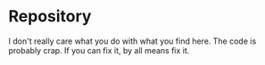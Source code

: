 Repository
==========
I don't really care what you do with what you find here. The code is probably crap. If you can fix it, by all means fix it.
